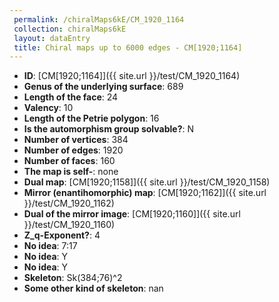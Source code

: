```yaml
--- 
 permalink: /chiralMaps6kE/CM_1920_1164 
 collection: chiralMaps6kE
 layout: dataEntry
 title: Chiral maps up to 6000 edges - CM[1920;1164]
---
```


- **ID**: [CM[1920;1164]]({{ site.url }}/test/CM_1920_1164)
- **Genus of the underlying surface**: 689
- **Length of the face**: 24
- **Valency**: 10
- **Length of the Petrie polygon**: 16
- **Is the automorphism group solvable?**: N
- **Number of vertices**: 384
- **Number of edges**: 1920
- **Number of faces**: 160
- **The map is self-**: none
- **Dual map**: [CM[1920;1158]]({{ site.url }}/test/CM_1920_1158)
- **Mirror (enantihomorphic) map**: [CM[1920;1162]]({{ site.url }}/test/CM_1920_1162)
- **Dual of the mirror image**: [CM[1920;1160]]({{ site.url }}/test/CM_1920_1160)
- **Z_q-Exponent?**: 4
- **No idea**:  7:17
- **No idea**: Y
- **No idea**: Y
- **Skeleton**: Sk(384;76)^2
- **Some other kind of skeleton**: nan
